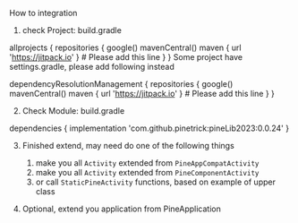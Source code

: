 How to integration

1. check Project: build.gradle

allprojects {
    repositories {
        google()
        mavenCentral()
        maven { url 'https://jitpack.io' } # Please add this line
    }
}
Some project have settings.gradle, please add following instead

dependencyResolutionManagement {
    repositories {
        google()
        mavenCentral()
        maven { url 'https://jitpack.io' } # Please add this line
    }
}


2. Check Module: build.gradle

dependencies {
   implementation 'com.github.pinetrick:pineLib2023:0.0.24'
}

3. Finished extend, may need do one of the following things
   1. make you all `Activity` extended from `PineAppCompatActivity` 
   2. make you all `Activity` extended from `PineComponentActivity` 
   3. or call `StaticPineActivity` functions, based on example of upper class
   
4. Optional, extend you application from PineApplication 
